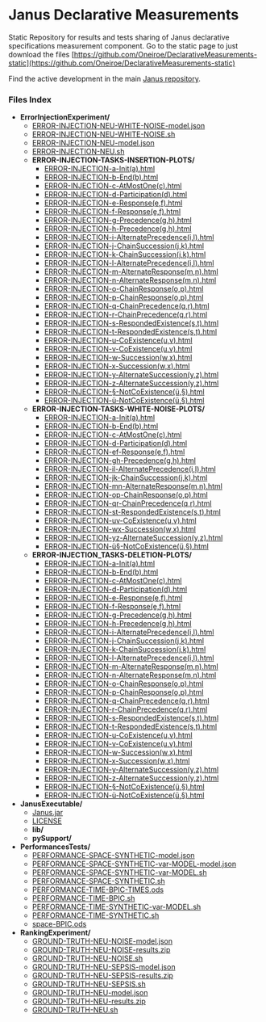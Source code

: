 # Janus Declarative Measurements
Static Repository for results and tests sharing of Janus declarative specifications measurement component.
Go to the static page to just download the files [https://github.com/Oneiroe/DeclarativeMeasurements-static](https://github.com/Oneiroe/DeclarativeMeasurements-static)

Find the active development in the main [Janus repository](https://github.com/Oneiroe/Janus).

### Files Index
<!-- filetree -->

 - **ErrorInjectionExperiment/**
   - [ERROR-INJECTION-NEU-WHITE-NOISE-model.json](./ErrorInjectionExperiment/ERROR-INJECTION-NEU-WHITE-NOISE-model.json)
   - [ERROR-INJECTION-NEU-WHITE-NOISE.sh](./ErrorInjectionExperiment/ERROR-INJECTION-NEU-WHITE-NOISE.sh)
   - [ERROR-INJECTION-NEU-model.json](./ErrorInjectionExperiment/ERROR-INJECTION-NEU-model.json)
   - [ERROR-INJECTION-NEU.sh](./ErrorInjectionExperiment/ERROR-INJECTION-NEU.sh)
   - **ERROR-INJECTION-TASKS-INSERTION-PLOTS/**
     - [ERROR-INJECTION-a-Init(a).html](./ErrorInjectionExperiment/ERROR-INJECTION-TASKS-INSERTION-PLOTS/ERROR-INJECTION-a-Init(a).html)
     - [ERROR-INJECTION-b-End(b).html](./ErrorInjectionExperiment/ERROR-INJECTION-TASKS-INSERTION-PLOTS/ERROR-INJECTION-b-End(b).html)
     - [ERROR-INJECTION-c-AtMostOne(c).html](./ErrorInjectionExperiment/ERROR-INJECTION-TASKS-INSERTION-PLOTS/ERROR-INJECTION-c-AtMostOne(c).html)
     - [ERROR-INJECTION-d-Participation(d).html](./ErrorInjectionExperiment/ERROR-INJECTION-TASKS-INSERTION-PLOTS/ERROR-INJECTION-d-Participation(d).html)
     - [ERROR-INJECTION-e-Response(e,f).html](./ErrorInjectionExperiment/ERROR-INJECTION-TASKS-INSERTION-PLOTS/ERROR-INJECTION-e-Response(e,f).html)
     - [ERROR-INJECTION-f-Response(e,f).html](./ErrorInjectionExperiment/ERROR-INJECTION-TASKS-INSERTION-PLOTS/ERROR-INJECTION-f-Response(e,f).html)
     - [ERROR-INJECTION-g-Precedence(g,h).html](./ErrorInjectionExperiment/ERROR-INJECTION-TASKS-INSERTION-PLOTS/ERROR-INJECTION-g-Precedence(g,h).html)
     - [ERROR-INJECTION-h-Precedence(g,h).html](./ErrorInjectionExperiment/ERROR-INJECTION-TASKS-INSERTION-PLOTS/ERROR-INJECTION-h-Precedence(g,h).html)
     - [ERROR-INJECTION-i-AlternatePrecedence(i,l).html](./ErrorInjectionExperiment/ERROR-INJECTION-TASKS-INSERTION-PLOTS/ERROR-INJECTION-i-AlternatePrecedence(i,l).html)
     - [ERROR-INJECTION-j-ChainSuccession(j,k).html](./ErrorInjectionExperiment/ERROR-INJECTION-TASKS-INSERTION-PLOTS/ERROR-INJECTION-j-ChainSuccession(j,k).html)
     - [ERROR-INJECTION-k-ChainSuccession(j,k).html](./ErrorInjectionExperiment/ERROR-INJECTION-TASKS-INSERTION-PLOTS/ERROR-INJECTION-k-ChainSuccession(j,k).html)
     - [ERROR-INJECTION-l-AlternatePrecedence(i,l).html](./ErrorInjectionExperiment/ERROR-INJECTION-TASKS-INSERTION-PLOTS/ERROR-INJECTION-l-AlternatePrecedence(i,l).html)
     - [ERROR-INJECTION-m-AlternateResponse(m,n).html](./ErrorInjectionExperiment/ERROR-INJECTION-TASKS-INSERTION-PLOTS/ERROR-INJECTION-m-AlternateResponse(m,n).html)
     - [ERROR-INJECTION-n-AlternateResponse(m,n).html](./ErrorInjectionExperiment/ERROR-INJECTION-TASKS-INSERTION-PLOTS/ERROR-INJECTION-n-AlternateResponse(m,n).html)
     - [ERROR-INJECTION-o-ChainResponse(o,p).html](./ErrorInjectionExperiment/ERROR-INJECTION-TASKS-INSERTION-PLOTS/ERROR-INJECTION-o-ChainResponse(o,p).html)
     - [ERROR-INJECTION-p-ChainResponse(o,p).html](./ErrorInjectionExperiment/ERROR-INJECTION-TASKS-INSERTION-PLOTS/ERROR-INJECTION-p-ChainResponse(o,p).html)
     - [ERROR-INJECTION-q-ChainPrecedence(q,r).html](./ErrorInjectionExperiment/ERROR-INJECTION-TASKS-INSERTION-PLOTS/ERROR-INJECTION-q-ChainPrecedence(q,r).html)
     - [ERROR-INJECTION-r-ChainPrecedence(q,r).html](./ErrorInjectionExperiment/ERROR-INJECTION-TASKS-INSERTION-PLOTS/ERROR-INJECTION-r-ChainPrecedence(q,r).html)
     - [ERROR-INJECTION-s-RespondedExistence(s,t).html](./ErrorInjectionExperiment/ERROR-INJECTION-TASKS-INSERTION-PLOTS/ERROR-INJECTION-s-RespondedExistence(s,t).html)
     - [ERROR-INJECTION-t-RespondedExistence(s,t).html](./ErrorInjectionExperiment/ERROR-INJECTION-TASKS-INSERTION-PLOTS/ERROR-INJECTION-t-RespondedExistence(s,t).html)
     - [ERROR-INJECTION-u-CoExistence(u,v).html](./ErrorInjectionExperiment/ERROR-INJECTION-TASKS-INSERTION-PLOTS/ERROR-INJECTION-u-CoExistence(u,v).html)
     - [ERROR-INJECTION-v-CoExistence(u,v).html](./ErrorInjectionExperiment/ERROR-INJECTION-TASKS-INSERTION-PLOTS/ERROR-INJECTION-v-CoExistence(u,v).html)
     - [ERROR-INJECTION-w-Succession(w,x).html](./ErrorInjectionExperiment/ERROR-INJECTION-TASKS-INSERTION-PLOTS/ERROR-INJECTION-w-Succession(w,x).html)
     - [ERROR-INJECTION-x-Succession(w,x).html](./ErrorInjectionExperiment/ERROR-INJECTION-TASKS-INSERTION-PLOTS/ERROR-INJECTION-x-Succession(w,x).html)
     - [ERROR-INJECTION-y-AlternateSuccession(y,z).html](./ErrorInjectionExperiment/ERROR-INJECTION-TASKS-INSERTION-PLOTS/ERROR-INJECTION-y-AlternateSuccession(y,z).html)
     - [ERROR-INJECTION-z-AlternateSuccession(y,z).html](./ErrorInjectionExperiment/ERROR-INJECTION-TASKS-INSERTION-PLOTS/ERROR-INJECTION-z-AlternateSuccession(y,z).html)
     - [ERROR-INJECTION-§-NotCoExistence(ü,§).html](./ErrorInjectionExperiment/ERROR-INJECTION-TASKS-INSERTION-PLOTS/ERROR-INJECTION-§-NotCoExistence(ü,§).html)
     - [ERROR-INJECTION-ü-NotCoExistence(ü,§).html](./ErrorInjectionExperiment/ERROR-INJECTION-TASKS-INSERTION-PLOTS/ERROR-INJECTION-ü-NotCoExistence(ü,§).html)
   - **ERROR-INJECTION-TASKS-WHITE-NOISE-PLOTS/**
     - [ERROR-INJECTION-a-Init(a).html](./ErrorInjectionExperiment/ERROR-INJECTION-TASKS-WHITE-NOISE-PLOTS/ERROR-INJECTION-a-Init(a).html)
     - [ERROR-INJECTION-b-End(b).html](./ErrorInjectionExperiment/ERROR-INJECTION-TASKS-WHITE-NOISE-PLOTS/ERROR-INJECTION-b-End(b).html)
     - [ERROR-INJECTION-c-AtMostOne(c).html](./ErrorInjectionExperiment/ERROR-INJECTION-TASKS-WHITE-NOISE-PLOTS/ERROR-INJECTION-c-AtMostOne(c).html)
     - [ERROR-INJECTION-d-Participation(d).html](./ErrorInjectionExperiment/ERROR-INJECTION-TASKS-WHITE-NOISE-PLOTS/ERROR-INJECTION-d-Participation(d).html)
     - [ERROR-INJECTION-ef-Response(e,f).html](./ErrorInjectionExperiment/ERROR-INJECTION-TASKS-WHITE-NOISE-PLOTS/ERROR-INJECTION-ef-Response(e,f).html)
     - [ERROR-INJECTION-gh-Precedence(g,h).html](./ErrorInjectionExperiment/ERROR-INJECTION-TASKS-WHITE-NOISE-PLOTS/ERROR-INJECTION-gh-Precedence(g,h).html)
     - [ERROR-INJECTION-il-AlternatePrecedence(i,l).html](./ErrorInjectionExperiment/ERROR-INJECTION-TASKS-WHITE-NOISE-PLOTS/ERROR-INJECTION-il-AlternatePrecedence(i,l).html)
     - [ERROR-INJECTION-jk-ChainSuccession(j,k).html](./ErrorInjectionExperiment/ERROR-INJECTION-TASKS-WHITE-NOISE-PLOTS/ERROR-INJECTION-jk-ChainSuccession(j,k).html)
     - [ERROR-INJECTION-mn-AlternateResponse(m,n).html](./ErrorInjectionExperiment/ERROR-INJECTION-TASKS-WHITE-NOISE-PLOTS/ERROR-INJECTION-mn-AlternateResponse(m,n).html)
     - [ERROR-INJECTION-op-ChainResponse(o,p).html](./ErrorInjectionExperiment/ERROR-INJECTION-TASKS-WHITE-NOISE-PLOTS/ERROR-INJECTION-op-ChainResponse(o,p).html)
     - [ERROR-INJECTION-qr-ChainPrecedence(q,r).html](./ErrorInjectionExperiment/ERROR-INJECTION-TASKS-WHITE-NOISE-PLOTS/ERROR-INJECTION-qr-ChainPrecedence(q,r).html)
     - [ERROR-INJECTION-st-RespondedExistence(s,t).html](./ErrorInjectionExperiment/ERROR-INJECTION-TASKS-WHITE-NOISE-PLOTS/ERROR-INJECTION-st-RespondedExistence(s,t).html)
     - [ERROR-INJECTION-uv-CoExistence(u,v).html](./ErrorInjectionExperiment/ERROR-INJECTION-TASKS-WHITE-NOISE-PLOTS/ERROR-INJECTION-uv-CoExistence(u,v).html)
     - [ERROR-INJECTION-wx-Succession(w,x).html](./ErrorInjectionExperiment/ERROR-INJECTION-TASKS-WHITE-NOISE-PLOTS/ERROR-INJECTION-wx-Succession(w,x).html)
     - [ERROR-INJECTION-yz-AlternateSuccession(y,z).html](./ErrorInjectionExperiment/ERROR-INJECTION-TASKS-WHITE-NOISE-PLOTS/ERROR-INJECTION-yz-AlternateSuccession(y,z).html)
     - [ERROR-INJECTION-ü§-NotCoExistence(ü,§).html](./ErrorInjectionExperiment/ERROR-INJECTION-TASKS-WHITE-NOISE-PLOTS/ERROR-INJECTION-ü§-NotCoExistence(ü,§).html)
   - **ERROR-INJECTION_TASKS-DELETION-PLOTS/**
     - [ERROR-INJECTION-a-Init(a).html](./ErrorInjectionExperiment/ERROR-INJECTION_TASKS-DELETION-PLOTS/ERROR-INJECTION-a-Init(a).html)
     - [ERROR-INJECTION-b-End(b).html](./ErrorInjectionExperiment/ERROR-INJECTION_TASKS-DELETION-PLOTS/ERROR-INJECTION-b-End(b).html)
     - [ERROR-INJECTION-c-AtMostOne(c).html](./ErrorInjectionExperiment/ERROR-INJECTION_TASKS-DELETION-PLOTS/ERROR-INJECTION-c-AtMostOne(c).html)
     - [ERROR-INJECTION-d-Participation(d).html](./ErrorInjectionExperiment/ERROR-INJECTION_TASKS-DELETION-PLOTS/ERROR-INJECTION-d-Participation(d).html)
     - [ERROR-INJECTION-e-Response(e,f).html](./ErrorInjectionExperiment/ERROR-INJECTION_TASKS-DELETION-PLOTS/ERROR-INJECTION-e-Response(e,f).html)
     - [ERROR-INJECTION-f-Response(e,f).html](./ErrorInjectionExperiment/ERROR-INJECTION_TASKS-DELETION-PLOTS/ERROR-INJECTION-f-Response(e,f).html)
     - [ERROR-INJECTION-g-Precedence(g,h).html](./ErrorInjectionExperiment/ERROR-INJECTION_TASKS-DELETION-PLOTS/ERROR-INJECTION-g-Precedence(g,h).html)
     - [ERROR-INJECTION-h-Precedence(g,h).html](./ErrorInjectionExperiment/ERROR-INJECTION_TASKS-DELETION-PLOTS/ERROR-INJECTION-h-Precedence(g,h).html)
     - [ERROR-INJECTION-i-AlternatePrecedence(i,l).html](./ErrorInjectionExperiment/ERROR-INJECTION_TASKS-DELETION-PLOTS/ERROR-INJECTION-i-AlternatePrecedence(i,l).html)
     - [ERROR-INJECTION-j-ChainSuccession(j,k).html](./ErrorInjectionExperiment/ERROR-INJECTION_TASKS-DELETION-PLOTS/ERROR-INJECTION-j-ChainSuccession(j,k).html)
     - [ERROR-INJECTION-k-ChainSuccession(j,k).html](./ErrorInjectionExperiment/ERROR-INJECTION_TASKS-DELETION-PLOTS/ERROR-INJECTION-k-ChainSuccession(j,k).html)
     - [ERROR-INJECTION-l-AlternatePrecedence(i,l).html](./ErrorInjectionExperiment/ERROR-INJECTION_TASKS-DELETION-PLOTS/ERROR-INJECTION-l-AlternatePrecedence(i,l).html)
     - [ERROR-INJECTION-m-AlternateResponse(m,n).html](./ErrorInjectionExperiment/ERROR-INJECTION_TASKS-DELETION-PLOTS/ERROR-INJECTION-m-AlternateResponse(m,n).html)
     - [ERROR-INJECTION-n-AlternateResponse(m,n).html](./ErrorInjectionExperiment/ERROR-INJECTION_TASKS-DELETION-PLOTS/ERROR-INJECTION-n-AlternateResponse(m,n).html)
     - [ERROR-INJECTION-o-ChainResponse(o,p).html](./ErrorInjectionExperiment/ERROR-INJECTION_TASKS-DELETION-PLOTS/ERROR-INJECTION-o-ChainResponse(o,p).html)
     - [ERROR-INJECTION-p-ChainResponse(o,p).html](./ErrorInjectionExperiment/ERROR-INJECTION_TASKS-DELETION-PLOTS/ERROR-INJECTION-p-ChainResponse(o,p).html)
     - [ERROR-INJECTION-q-ChainPrecedence(q,r).html](./ErrorInjectionExperiment/ERROR-INJECTION_TASKS-DELETION-PLOTS/ERROR-INJECTION-q-ChainPrecedence(q,r).html)
     - [ERROR-INJECTION-r-ChainPrecedence(q,r).html](./ErrorInjectionExperiment/ERROR-INJECTION_TASKS-DELETION-PLOTS/ERROR-INJECTION-r-ChainPrecedence(q,r).html)
     - [ERROR-INJECTION-s-RespondedExistence(s,t).html](./ErrorInjectionExperiment/ERROR-INJECTION_TASKS-DELETION-PLOTS/ERROR-INJECTION-s-RespondedExistence(s,t).html)
     - [ERROR-INJECTION-t-RespondedExistence(s,t).html](./ErrorInjectionExperiment/ERROR-INJECTION_TASKS-DELETION-PLOTS/ERROR-INJECTION-t-RespondedExistence(s,t).html)
     - [ERROR-INJECTION-u-CoExistence(u,v).html](./ErrorInjectionExperiment/ERROR-INJECTION_TASKS-DELETION-PLOTS/ERROR-INJECTION-u-CoExistence(u,v).html)
     - [ERROR-INJECTION-v-CoExistence(u,v).html](./ErrorInjectionExperiment/ERROR-INJECTION_TASKS-DELETION-PLOTS/ERROR-INJECTION-v-CoExistence(u,v).html)
     - [ERROR-INJECTION-w-Succession(w,x).html](./ErrorInjectionExperiment/ERROR-INJECTION_TASKS-DELETION-PLOTS/ERROR-INJECTION-w-Succession(w,x).html)
     - [ERROR-INJECTION-x-Succession(w,x).html](./ErrorInjectionExperiment/ERROR-INJECTION_TASKS-DELETION-PLOTS/ERROR-INJECTION-x-Succession(w,x).html)
     - [ERROR-INJECTION-y-AlternateSuccession(y,z).html](./ErrorInjectionExperiment/ERROR-INJECTION_TASKS-DELETION-PLOTS/ERROR-INJECTION-y-AlternateSuccession(y,z).html)
     - [ERROR-INJECTION-z-AlternateSuccession(y,z).html](./ErrorInjectionExperiment/ERROR-INJECTION_TASKS-DELETION-PLOTS/ERROR-INJECTION-z-AlternateSuccession(y,z).html)
     - [ERROR-INJECTION-§-NotCoExistence(ü,§).html](./ErrorInjectionExperiment/ERROR-INJECTION_TASKS-DELETION-PLOTS/ERROR-INJECTION-§-NotCoExistence(ü,§).html)
     - [ERROR-INJECTION-ü-NotCoExistence(ü,§).html](./ErrorInjectionExperiment/ERROR-INJECTION_TASKS-DELETION-PLOTS/ERROR-INJECTION-ü-NotCoExistence(ü,§).html)
 - **JanusExecutable/**
   - [Janus.jar](./JanusExecutable/Janus.jar)
   - [LICENSE](./JanusExecutable/LICENSE)
   - **lib/**
   - **pySupport/**
 - **PerformancesTests/**
   - [PERFORMANCE-SPACE-SYNTHETIC-model.json](./PerformancesTests/PERFORMANCE-SPACE-SYNTHETIC-model.json)
   - [PERFORMANCE-SPACE-SYNTHETIC-var-MODEL-model.json](./PerformancesTests/PERFORMANCE-SPACE-SYNTHETIC-var-MODEL-model.json)
   - [PERFORMANCE-SPACE-SYNTHETIC-var-MODEL.sh](./PerformancesTests/PERFORMANCE-SPACE-SYNTHETIC-var-MODEL.sh)
   - [PERFORMANCE-SPACE-SYNTHETIC.sh](./PerformancesTests/PERFORMANCE-SPACE-SYNTHETIC.sh)
   - [PERFORMANCE-TIME-BPIC-TIMES.ods](./PerformancesTests/PERFORMANCE-TIME-BPIC-TIMES.ods)
   - [PERFORMANCE-TIME-BPIC.sh](./PerformancesTests/PERFORMANCE-TIME-BPIC.sh)
   - [PERFORMANCE-TIME-SYNTHETIC-var-MODEL.sh](./PerformancesTests/PERFORMANCE-TIME-SYNTHETIC-var-MODEL.sh)
   - [PERFORMANCE-TIME-SYNTHETIC.sh](./PerformancesTests/PERFORMANCE-TIME-SYNTHETIC.sh)
   - [space-BPIC.ods](./PerformancesTests/space-BPIC.ods)
 - **RankingExperiment/**
   - [GROUND-TRUTH-NEU-NOISE-model.json](./RankingExperiment/GROUND-TRUTH-NEU-NOISE-model.json)
   - [GROUND-TRUTH-NEU-NOISE-results.zip](./RankingExperiment/GROUND-TRUTH-NEU-NOISE-results.zip)
   - [GROUND-TRUTH-NEU-NOISE.sh](./RankingExperiment/GROUND-TRUTH-NEU-NOISE.sh)
   - [GROUND-TRUTH-NEU-SEPSIS-model.json](./RankingExperiment/GROUND-TRUTH-NEU-SEPSIS-model.json)
   - [GROUND-TRUTH-NEU-SEPSIS-results.zip](./RankingExperiment/GROUND-TRUTH-NEU-SEPSIS-results.zip)
   - [GROUND-TRUTH-NEU-SEPSIS.sh](./RankingExperiment/GROUND-TRUTH-NEU-SEPSIS.sh)
   - [GROUND-TRUTH-NEU-model.json](./RankingExperiment/GROUND-TRUTH-NEU-model.json)
   - [GROUND-TRUTH-NEU-results.zip](./RankingExperiment/GROUND-TRUTH-NEU-results.zip)
   - [GROUND-TRUTH-NEU.sh](./RankingExperiment/GROUND-TRUTH-NEU.sh)

<!-- filetreestop -->

